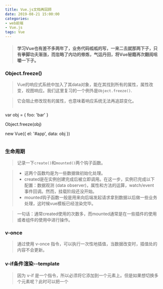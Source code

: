 ```yaml
---
title: Vue.js文档再回顾
date: 2019-08-21 15:00:00
categories:
- web前端
- Vue.js
tags: Vue
---
```

>#### 学习Vue也有差不多两年了，业务代码呱呱的写，一来二去就那两下子，只有拳脚功夫渐涨，而忽略了内功的修炼，气运丹田，将Vue秘籍再次翻阅咀嚼一下子。
<!--more-->
### **Object.freeze()**
> Vue的响应式系统中加入了其data对象，能在其找到所有的属性，属性改变，视图响应。我们这里复习的一个例外是`Object.freeze()`.

> 它会阻止修改现有的属性，也意味着响应系统无法再追踪变化。
>```
var obj = {
  foo: 'bar'
}

Object.freeze(obj)

new Vue({
  el: '#app',
  data: obj
})
>```

### 生命周期
> 记录一下`create()`和`mounted()`两个钩子函数。

> + 这两个函数均是为一些数据做初始化处理。
> + created是在实例创建完成后被立即调用。在这一步，实例已完成以下配置：数据观测 (data observer)，属性和方法的运算，watch/event 事件回调。然而，挂载阶段还没开始。
> + mounted钩子函数一般是用来向后端发起请求拿到数据以后做一些业务处理，这时候vue模板已经渲染完毕。

> 一句话：通常created使用的次数多，而mounted通常是在一些插件的使用或者组件的使用中进行操作。

### v-once
> 通过使用 v-once 指令，可以执行一次性地插值，当数据改变时，插值处的内容不会更新。

### v-if条件渲染--template
> 因为 v-if 是一个指令，所以必须将它添加到一个元素上。但是如果想切换多个元素呢？此时可以把一个 <template> 元素当做不可见的包裹元素，并在上面使用 v-if。最终的渲染结果将不包含 <template> 元素。

### Vue中包含的七个观察数组的方法
> push(): 在数组的末尾添加一个新元素，改变了原数组。
> pop(): 在数组的末尾删除一个新元素，改变了原数组。
> shift(): 与pop()对应，在一个数组的开始删除一个新元素，改变了原数组。
> unshift(): 获取数组的最后一个值，不会改变原数组。
> splice()： 第一个参数为从哪里开始，第二个元素为取几个值，改变了原数组。
> sort(): 对数组的元素进行排序。
> reverse(): 数反转。

### v-for with v-if
> 当他们处于同一节点时，v-for的优先级要比v-if更高，这意味着v-if将分别重复运行于每个v-for循环中。

### 事件修饰符
> + `.stop` (阻止单击事件继续传播----只触发当前点击事件，不会触发父元素的点击事件)
> + `.self` (只当事件是从事件绑定的元素本身触发时才触发回调)
> + `.prevent` (提交事件不再重载页面----用于阻止事件的默认行为)
> + `.capture` (事件触发从包含这个元素的顶层开始往下触发)
> + `.once` (点击事件将只触发一次)
> + `.passive`(当我们在监听元素滚动事件的时候，会一直触发onscroll事件，在pc端是没啥问题的，但是在移动端，会让我们的网页变卡，因此我们使用这个修饰符的时候，相当于给onscroll事件整了一个.lazy修饰符)
> + `.native` (将原生事件绑定到组件)

### 过渡类名
> 在进入/离开的过渡中，会有6个class切换

> + `v-enter` :定义进入过渡的开始状态。在元素被插入之前生效，在元素被插入之后的下一帧移除。
> + `v-enter-active`: 定义进入过渡的开始状态。在整个进入过渡的阶段中应用。这个类可以被用来定义进入过渡的过程时间，延迟和曲线函数。
> + `v-enter-to`: 定义进入过渡的结束状态。
> 
> + `v-leave`: 定义离开过渡的开始状态。在离开过渡被触发时立刻生效，下一帧被移除。
> + `v-leave-active`: 定义离开过渡生效时的状态。这个类可以被用来定义离开过渡的过程时间，延迟和曲线函数。
> + `v-leave-to`: 定理离开过渡的结束状态。
> 
> Vue的进入/离开 &列表过渡，很是想象，就想文档说的一句话：唯一的限制是你的想象力。
